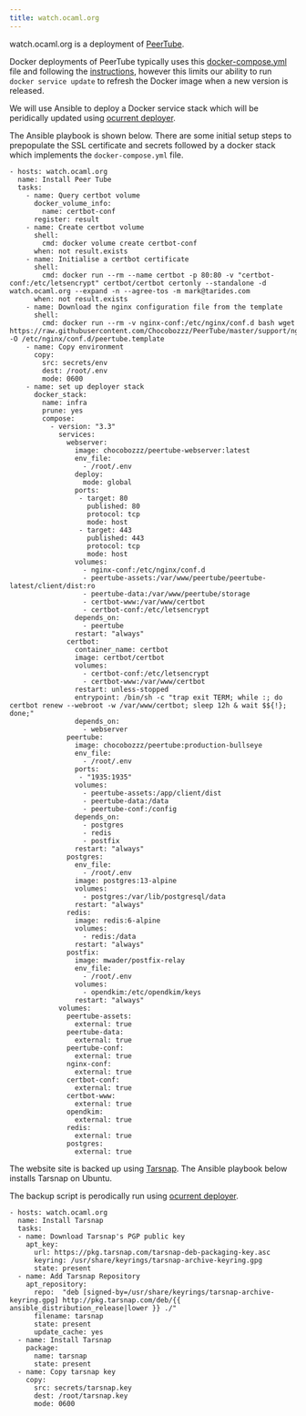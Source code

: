 ```yaml
---
title: watch.ocaml.org
---
```


watch.ocaml.org is a deployment of [PeerTube](https://joinpeertube.org).

Docker deployments of PeerTube typically uses this
[docker-compose.yml](https://github.com/Chocobozzz/PeerTube/blob/develop/support/docker/production/docker-compose.yml)
file and following the
[instructions](https://docs.joinpeertube.org/install/docker), however
this limits our ability to run `docker service update` to refresh the
Docker image when a new version is released.

We will use Ansible to deploy a Docker service stack which will be peridically updated 
using [ocurrent deployer](https://deploy.ci.ocaml.org).

The Ansible playbook is shown below.  There are some initial setup
steps to prepopulate the SSL certificate and secrets followed by a
docker stack which implements the `docker-compose.yml` file.

```
- hosts: watch.ocaml.org
  name: Install Peer Tube
  tasks:
    - name: Query certbot volume
      docker_volume_info:
        name: certbot-conf
      register: result
    - name: Create certbot volume
      shell:
        cmd: docker volume create certbot-conf 
      when: not result.exists
    - name: Initialise a certbot certificate
      shell:
        cmd: docker run --rm --name certbot -p 80:80 -v "certbot-conf:/etc/letsencrypt" certbot/certbot certonly --standalone -d watch.ocaml.org --expand -n --agree-tos -m mark@tarides.com
      when: not result.exists
    - name: Download the nginx configuration file from the template
      shell:
        cmd: docker run --rm -v nginx-conf:/etc/nginx/conf.d bash wget https://raw.githubusercontent.com/Chocobozzz/PeerTube/master/support/nginx/peertube -O /etc/nginx/conf.d/peertube.template
    - name: Copy environment
      copy:
        src: secrets/env
        dest: /root/.env
        mode: 0600
    - name: set up deployer stack
      docker_stack:
        name: infra
        prune: yes
        compose:
          - version: "3.3"
            services:
              webserver:
                image: chocobozzz/peertube-webserver:latest
                env_file:
                  - /root/.env
                deploy:
                  mode: global
                ports:
                 - target: 80
                   published: 80
                   protocol: tcp
                   mode: host
                 - target: 443
                   published: 443
                   protocol: tcp
                   mode: host
                volumes:
                  - nginx-conf:/etc/nginx/conf.d
                  - peertube-assets:/var/www/peertube/peertube-latest/client/dist:ro
                  - peertube-data:/var/www/peertube/storage
                  - certbot-www:/var/www/certbot
                  - certbot-conf:/etc/letsencrypt
                depends_on:
                  - peertube
                restart: "always"
              certbot:
                container_name: certbot
                image: certbot/certbot
                volumes:
                  - certbot-conf:/etc/letsencrypt
                  - certbot-www:/var/www/certbot
                restart: unless-stopped
                entrypoint: /bin/sh -c "trap exit TERM; while :; do certbot renew --webroot -w /var/www/certbot; sleep 12h & wait $${!}; done;"
                depends_on:
                  - webserver
              peertube:
                image: chocobozzz/peertube:production-bullseye
                env_file:
                  - /root/.env
                ports:
                 - "1935:1935"
                volumes:
                  - peertube-assets:/app/client/dist
                  - peertube-data:/data
                  - peertube-conf:/config
                depends_on:
                  - postgres
                  - redis
                  - postfix
                restart: "always"
              postgres:
                env_file:
                  - /root/.env
                image: postgres:13-alpine
                volumes:
                  - postgres:/var/lib/postgresql/data
                restart: "always"
              redis:
                image: redis:6-alpine
                volumes:
                  - redis:/data
                restart: "always"
              postfix:
                image: mwader/postfix-relay
                env_file:
                  - /root/.env
                volumes:
                  - opendkim:/etc/opendkim/keys
                restart: "always"
            volumes:
              peertube-assets:
                external: true
              peertube-data:
                external: true
              peertube-conf:
                external: true
              nginx-conf:
                external: true
              certbot-conf:
                external: true
              certbot-www:
                external: true
              opendkim:
                external: true
              redis:
                external: true
              postgres:
                external: true
```

The website site is backed up using [Tarsnap](https://www.tarsnap.com).
The Ansible playbook below installs Tarsnap on Ubuntu.

The backup script is perodically run
using [ocurrent deployer](https://deploy.ci.ocaml.org).

```
- hosts: watch.ocaml.org
  name: Install Tarsnap
  tasks:
  - name: Download Tarsnap's PGP public key
    apt_key:
      url: https://pkg.tarsnap.com/tarsnap-deb-packaging-key.asc
      keyring: /usr/share/keyrings/tarsnap-archive-keyring.gpg
      state: present
  - name: Add Tarsnap Repository
    apt_repository:
      repo:  "deb [signed-by=/usr/share/keyrings/tarsnap-archive-keyring.gpg] http://pkg.tarsnap.com/deb/{{ ansible_distribution_release|lower }} ./"
      filename: tarsnap
      state: present
      update_cache: yes
  - name: Install Tarsnap
    package:
      name: tarsnap
      state: present
  - name: Copy tarsnap key
    copy:
      src: secrets/tarsnap.key
      dest: /root/tarsnap.key
      mode: 0600
```

